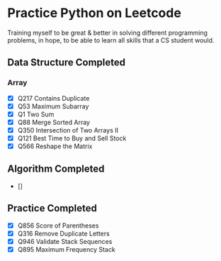 # Practice Python on Leetcode

Training myself to be great & better in solving different programming problems, in hope, to be able to learn all skills that a CS student would.

## Data Structure Completed

### Array

- [X] Q217 Contains Duplicate
- [X] Q53 Maximum Subarray
- [X] Q1 Two Sum
- [X] Q88 Merge Sorted Array
- [X] Q350 Intersection of Two Arrays II
- [x] Q121 Best Time to Buy and Sell Stock
- [X] Q566 Reshape the Matrix

## Algorithm Completed

- []

## Practice Completed

- [X] Q856 Score of Parentheses
- [X] Q316 Remove Duplicate Letters
- [X] Q946 Validate Stack Sequences
- [X] Q895 Maximum Frequency Stack
